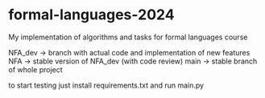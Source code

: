 # formal-languages-2024
My implementation of algorithms and tasks for formal languages course

NFA_dev -> branch with actual code and implementation of new features
NFA -> stable version of NFA_dev (with code review)
main -> stable branch of whole project

to start testing just install requirements.txt and run main.py

